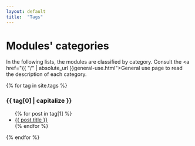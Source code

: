 ```yaml
---
layout: default
title:  "Tags"
---
```


# Modules' categories

In the following lists, the modules are classified by category. Consult the <a href="{{ "/" | absolute_url }}general-use.html">General use</a> page to read the description of each category.

{% for tag in site.tags %}
  <h3>{{ tag[0] | capitalize }}</h3>
  <ul>
    {% for post in tag[1] %}
      <li><a href="{{ post.url }}">{{ post.title }}</a></li>
    {% endfor %}
  </ul>
{% endfor %}
